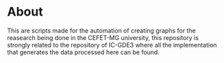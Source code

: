 
# About

This are scripts made for the automation of creating graphs for the reasearch
being done in the CEFET-MG university, this repository is strongly related to
the repository of IC-GDE3 where all the implementation that generates the data
processed here can be found.


